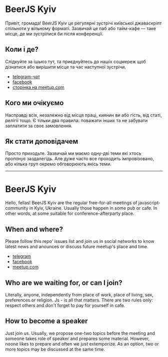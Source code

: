 # BeerJS Kyiv
Привіт, громада!
BeerJS Kyiv це регулярні зустрічі київської джаваскріпт спільноти у вільному форматі.
Зазвичай це паб або тайм-кафе — таке місце, де ми зустрілися би після конференції.

## Коли і де?
Слідкуйте за ішьюз тут, та приєднуйтесь до нашіх соцмереж щоб дізнатися 
або вирішити місце та час наступної зустрічи.
* [telegram-чат](https://telegram.me/beerjskyiv)
* [facebook](https://www.facebook.com/beerjskyiv)
* [сторінка на meetup.com](https://www.meetup.com/Kyiv-BeerJS-Meetup/)

## Кого ми очікуємо
Насправді всіх, незалежно від місця праці, киянин ви або гість, від статі, релігії тощо. 
Є тільки два правила: поважати інших та не забувати заплатити за своє замовлення.

## Як стати доповідачем
Просто приходьте. Зазвичай ми маємо одну-дві теми які хтось пропонує заздалегідь. 
Але дуже часто все проходить імпровізовано, або кілька груп окремо обговорюють якісь теми.

------

# BeerJS Kyiv
Hello, fellas!
BeerJS Kyiv are the regular free-for-all meetings of javascript-community in Kyiv, Ukraine.
Usually those happen in some pub or cafe. In other words, at some suitable for conference-afterparty place.

## When and where?
Please follow this repo' issues list and join us in social networks to know latest news and anounces or discuss future meetup's place and time.
* [telegram](https://telegram.me/beerjskyiv)
* [facebook](https://www.facebook.com/beerjskyiv)
* [meetup.com](https://www.meetup.com/Kyiv-BeerJS-Meetup/)

## Who are we waiting for, or can I join?
Literally, anyone, independently from place of work, place of living, sex, preferences or religion. Js - is all that matters. 
There are two rules only: respect others and don't forget to pay for yourself in cafe.

## How to become a speaker
Just join us. Usually, we propose one-two topics before the meeting and someone takes role of speaker and prepares some material. 
However, noone likes to prepare and often we just extemporize. As an option, two or more topics may be discussed at the same time.
